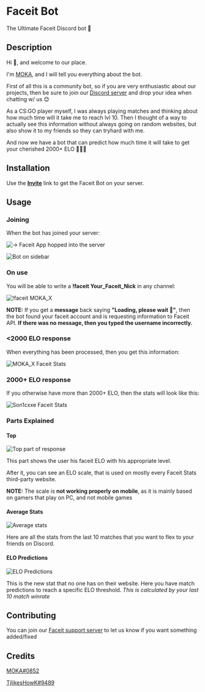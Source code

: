 # Faceit Bot

The Ultimate Faceit Discord bot 💪

## Description

Hi 👋, and welcome to our place. 

I'm [MOKA](), and I will tell you everything about the bot.

First of all this is a community bot, so if you are very enthusiastic about our projects, then be sure to join our [Discord server](https://discord.gg/8XWrVCZQZX) and drop your idea when chatting w/ us 😊

As a CS:GO player myself, I was always playing matches and thinking about how much time will it take me to reach lvl 10. Then I thought of a way to actually see this information without always going on random websites, but also show it to my friends so they can tryhard with me.

And now we have a bot that can predict how much time it will take to get your cherished 2000+ ELO 🎉🎉🎉

## Installation

Use the [**Invite**](https://discord.com/oauth2/authorize?client_id=973146136850366474&scope=bot&permissions=8) link to get the Faceit Bot on your server.

## Usage

### Joining

When the bot has joined your server:

![-> Faceit App hopped into the server](https://cdn.discordapp.com/attachments/561946340083499015/978328003488653312/unknown.png)

![Bot on sidebar](https://cdn.discordapp.com/attachments/561946340083499015/978328065195278416/unknown.png)

### On use

You will be able to write a **!faceit Your_Faceit_Nick** in any channel:

![!faceit MOKA_X](https://cdn.discordapp.com/attachments/561946340083499015/978328542595153991/unknown.png)

**NOTE:**
If you get a **message** back saying **"Loading, please wait 🙏"**, then the bot found your faceit account and is requesting information to Faceit API. **If there was no message, then you typed the username incorrectly.**

### <2000 ELO response

When everything has been processed, then you get this information:

![MOKA_X Faceit Stats](https://cdn.discordapp.com/attachments/561946340083499015/978328649419853824/unknown.png)

### 2000+ ELO response

If you otherwise have more than 2000+ ELO, then the stats will look like this:

![Son1cxxe Faceit Stats](https://cdn.discordapp.com/attachments/561946340083499015/978329108608090143/unknown.png)

### Parts Explained

#### Top

![Top part of response](https://cdn.discordapp.com/attachments/561946340083499015/978332874975641600/unknown.png)

This part shows the user his faceit ELO with his appropriate level.

After it, you can see an ELO scale, that is used on mostly every Faceit Stats third-party website.

**NOTE:** The scale is **not working properly on mobile**, as it is mainly based on gamers that play on PC, and not mobile games

####  Average Stats

![Average stats](https://cdn.discordapp.com/attachments/561946340083499015/978334212421738526/unknown.png)

Here are all the stats from the last 10 matches that you want to flex to your friends on Discord.

#### ELO Predictions

![ELO Predictions](https://cdn.discordapp.com/attachments/561946340083499015/978334572238471178/unknown.png)

This is the new stat that no one has on their website. Here you have match predictions to reach a specific ELO threshold. *This is calculated by your last 10 match winrate*

## Contributing
You can join our [Faceit support server](https://discord.gg/8XWrVCZQZX) to let us know if you want something added/fixed

## Credits
[MOKA#0852](https://github.com/prostomokasin)

[TjlikesHowK#9489](https://www.faceit.com/en/players/TjlikesHK)